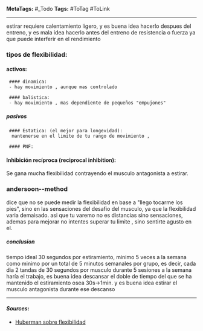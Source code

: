 **MetaTags:** #_Todo
**Tags:** #ToTag #ToLink 
- - -

estirar requiere calentamiento ligero, y es buena idea hacerlo despues del entreno,
y es mala idea hacerlo antes del entreno de resistencia o fuerza ya que puede interferir en el rendimiento
 
 ### tipos de flexibilidad:

 #### activos:
	 #### dinamica:
	 - hay movimiento , aunque mas controlado
	 
	 #### balistica:
	 - hay movimiento , mas dependiente de pequeños "empujones" 

 ##### pasivos
	 #### Estatica: (el mejor para longevidad):
	  mantenerse en el limite de tu rango de movimiento , 
  
	 #### PNF:



#### Inhibición recíproca (reciprocal inhibition):
Se gana mucha flexibilidad contrayendo el musculo antagonista a estirar.

### andersoon--method

dice que no se puede medir la flexibilidad en base a "llego tocarme los pies", sino en las sensaciones del desafio del musculo, ya que la flexibilidad varia demaisado. asi que tu varemo no es distancias sino sensaciones, ademas  para mejorar no intentes superar tu limite , sino sentirte agusto en el. 
##### conclusion
  tiempo ideal 30 segundos por estiramiento, minimo 5 veces a la semana como minimo por un total de 5 minutos semanales por grupo, es decir, cada dia 2 tandas de 30 segundos por musculo durante 5 sesiones a  la semana haría el trabajo, es buena idea descansar el doble de tiempo del que se ha mantenido el estiramiento osea 30s->1min. y es buena idea estirar el musculo antagonista durante ese descanso

- - - 
#### ***Sources:***
- [Huberman sobre flexibilidad](https://www.youtube.com/watch?v=tkH2-_jMCSk&t=6636s)